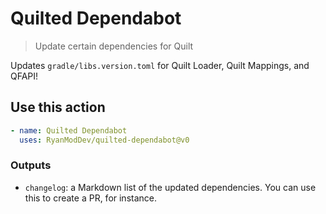 # Quilted Dependabot

> Update certain dependencies for Quilt

Updates `gradle/libs.version.toml` for Quilt Loader, Quilt Mappings, and QFAPI!

## Use this action

```yaml
- name: Quilted Dependabot
  uses: RyanModDev/quilted-dependabot@v0
```

### Outputs

- `changelog`: a Markdown list of the updated dependencies. You can use this to
  create a PR, for instance.

